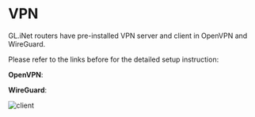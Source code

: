 # VPN

GL.iNet routers have pre-installed VPN server and client in OpenVPN and WireGuard. 

Please refer to the links before for the detailed setup instruction:

**OpenVPN**:

**WireGuard**:

![client](https://static.gl-inet.com/docs/en/3/setup/mini_router/vpn/client.jpg)



